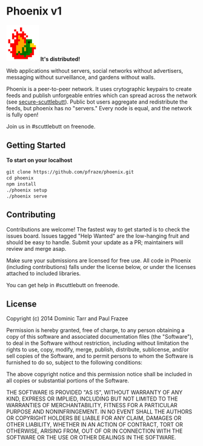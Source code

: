 Phoenix v1
==========

![phoenix](phoenix.png) **It's distributed!**

Web applications without servers, social networks without advertisers, messaging without surveillance, and gardens without walls.

Phoenix is a peer-to-peer network. It uses crytographic keypairs to create feeds and publish unforgeable entries which can spread across the network (see [secure-scuttlebutt](https://github.com/dominictarr/secure-scuttlebutt)). Public bot users aggregate and redistribute the feeds, but phoenix has no "servers." Every node is equal, and the network is fully open!

Join us in #scuttlebutt on freenode.

## Getting Started

**To start on your localhost**

```
git clone https://github.com/pfraze/phoenix.git
cd phoenix
npm install
./phoenix setup
./phoenix serve
```


## Contributing

Contributions are welcome! The fastest way to get started is to check the issues board. Issues tagged "Help Wanted" are the low-hanging fruit and should be easy to handle. Submit your update as a PR; maintainers will review and merge asap.

Make sure your submissions are licensed for free use. All code in Phoenix (including contributions) falls under the license below, or under the licenses attached to included libraries.

You can get help in #scuttlebutt on freenode.


## License

Copyright (c) 2014 Dominic Tarr and Paul Frazee

Permission is hereby granted, free of charge, to any person obtaining
a copy of this software and associated documentation files (the
"Software"), to deal in the Software without restriction, including
without limitation the rights to use, copy, modify, merge, publish,
distribute, sublicense, and/or sell copies of the Software, and to
permit persons to whom the Software is furnished to do so, subject to
the following conditions:

The above copyright notice and this permission notice shall be
included in all copies or substantial portions of the Software.

THE SOFTWARE IS PROVIDED "AS IS", WITHOUT WARRANTY OF ANY KIND,
EXPRESS OR IMPLIED, INCLUDING BUT NOT LIMITED TO THE WARRANTIES OF
MERCHANTABILITY, FITNESS FOR A PARTICULAR PURPOSE AND
NONINFRINGEMENT. IN NO EVENT SHALL THE AUTHORS OR COPYRIGHT HOLDERS BE
LIABLE FOR ANY CLAIM, DAMAGES OR OTHER LIABILITY, WHETHER IN AN ACTION
OF CONTRACT, TORT OR OTHERWISE, ARISING FROM, OUT OF OR IN CONNECTION
WITH THE SOFTWARE OR THE USE OR OTHER DEALINGS IN THE SOFTWARE.